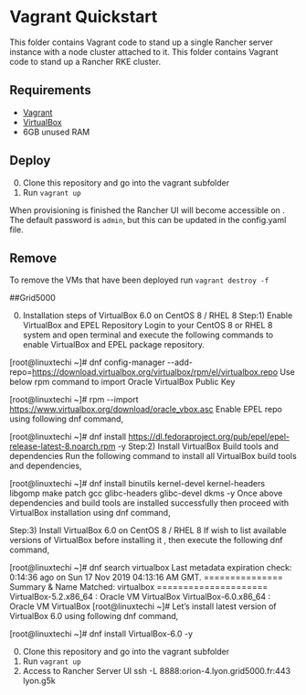 # Vagrant Quickstart

This folder contains Vagrant code to stand up a single Rancher server instance with a node cluster attached to it.
This folder contains Vagrant code to stand up a Rancher RKE cluster.

## Requirements

- [Vagrant](https://www.vagrantup.com)
- [VirtualBox](https://www.virtualbox.org)
- 6GB unused RAM

## Deploy

0. Clone this repository and go into the vagrant subfolder
0. Run `vagrant up`

When provisioning is finished the Rancher UI will become accessible on [](http://172.22.101.101).
The default password is `admin`, but this can be updated in the config.yaml file.

## Remove

To remove the VMs that have been deployed run `vagrant destroy -f`


##Grid5000

0. Installation steps of VirtualBox 6.0 on CentOS 8 / RHEL 8
Step:1) Enable VirtualBox and EPEL Repository
Login to your CentOS 8 or RHEL 8 system and open terminal and execute the following commands to enable VirtualBox and EPEL package repository.
 
[root@linuxtechi ~]# dnf config-manager --add-repo=https://download.virtualbox.org/virtualbox/rpm/el/virtualbox.repo
Use below rpm command to import Oracle VirtualBox Public Key

[root@linuxtechi ~]# rpm --import https://www.virtualbox.org/download/oracle_vbox.asc
Enable EPEL repo using following dnf command,

[root@linuxtechi ~]# dnf install https://dl.fedoraproject.org/pub/epel/epel-release-latest-8.noarch.rpm -y
Step:2) Install VirtualBox Build tools and dependencies
Run the following command to install all VirtualBox build tools and dependencies,

[root@linuxtechi ~]# dnf install binutils kernel-devel kernel-headers libgomp make patch gcc glibc-headers glibc-devel dkms -y
Once above dependencies and build tools are installed successfully then proceed with VirtualBox installation using dnf command,
 
Step:3) Install VirtualBox 6.0 on CentOS 8 / RHEL 8
If wish to list available versions of VirtualBox before installing it , then execute the following dnf command,

[root@linuxtechi ~]# dnf search virtualbox
Last metadata expiration check: 0:14:36 ago on Sun 17 Nov 2019 04:13:16 AM GMT.
=============== Summary & Name Matched: virtualbox =====================
VirtualBox-5.2.x86_64 : Oracle VM VirtualBox
VirtualBox-6.0.x86_64 : Oracle VM VirtualBox
[root@linuxtechi ~]#
Let’s install latest version of VirtualBox 6.0 using following dnf command,

[root@linuxtechi ~]# dnf install VirtualBox-6.0 -y

0. Clone this repository and go into the vagrant subfolder
0. Run `vagrant up`
0. Access to Rancher Server UI
ssh -L 8888:orion-4.lyon.grid5000.fr:443 lyon.g5k
